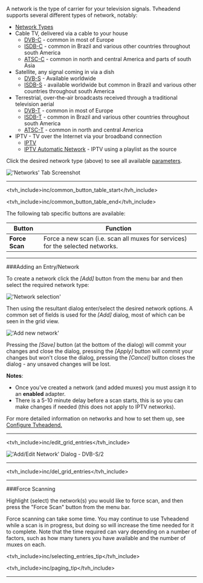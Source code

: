 A network is the type of carrier for your television signals. Tvheadend
supports several different types of network, notably:

* [Network Types](class/mpegts_network)
 * Cable TV, delivered via a cable to your house
   - [DVB-C](class/dvb_network_dvbc) - common in most of Europe
   - [ISDB-C](class/dvb_network_isdb_c) - common in Brazil and various other countries throughout south America
   - [ATSC-C](class/dvb_network_atsc_c) - common in north and central America and parts of south Asia
 * Satellite, any signal coming in via a dish
   - [DVB-S](class/dvb_network_dvbs) - Available worldwide
   - [ISDB-S](class/dvb_network_isdb_s) - available worldwide but common in Brazil and various other countries throughout south America
 * Terrestrial, over-the-air broadcasts received through a traditional television aerial
   - [DVB-T](class/dvb_network_dvbt) - common in most of Europe
   - [ISDB-T](class/dvb_network_isdb_t) - common in Brazil and various other countries throughout south America
   - [ATSC-T](class/dvb_network_atsc_t) - common in north and central America
 * IPTV - TV over the Internet via your broadband connection
   - [IPTV](class/iptv_network)
   - [IPTV Automatic Network](class/iptv_auto_network) - IPTV using a playlist as the source
  
Click the desired network type (above) to see all available 
[parameters](#items).

!['Networks' Tab Screenshot](static/img/doc/dvbinputsnetwork.png)

---

<tvh_include>inc/common_button_table_start</tvh_include>

<tvh_include>inc/common_button_table_end</tvh_include>

The following tab specific buttons are available: 

Button         | Function
---------------|---------
**Force Scan** | Force a new scan (i.e. scan all muxes for services) for the selected networks.

---

###Adding an Entry/Network

To create a network click the *[Add]* button from the menu bar and 
then select the required network type:

!['Network selection'](static/img/doc/networktypeselect.png)

Then using the resultant dialog enter/select the desired network 
options. A common set of fields is used for the *[Add]* dialog, 
most of which can be seen in the grid view. 

!['Add new network'](static/img/doc/addnewnetwork.png)

Pressing the *[Save]* button (at the bottom of the dialog) 
will commit your changes and close the dialog, pressing the *[Apply]* 
button will commit your changes but won't close the dialog, pressing 
the *[Cancel]* button closes the dialog - any unsaved changes will be 
lost.

**Notes**:

* Once you've created a network (and added muxes) you must assign it to 
an **enabled** adapter.
* There is a 5-10 minute delay before a scan starts, this is so you can 
make changes if needed (this does not apply to IPTV networks).

For more detailed information on networks and how to set them up, see 
[Configure Tvheadend.](configure_tvheadend) 

---

<tvh_include>inc/edit_grid_entries</tvh_include>

!['Add/Edit Network' Dialog - DVB-S/2](static/img/doc/dvbnetworkedit.png)

---

<tvh_include>inc/del_grid_entries</tvh_include>

---

###Force Scanning

Highlight (select) the network(s) you would like to force scan, and 
then press the "Force Scan" button from the menu bar.

Force scanning can take some time. You may continue to use Tvheadend 
while a scan is in progress, but doing so will increase the time needed 
for it to complete. Note that the time required can vary depending on a 
number of factors, such as how many tuners you have available and the 
number of muxes on each.

<tvh_include>inc/selecting_entries_tip</tvh_include>

<tvh_include>inc/paging_tip</tvh_include>

---
